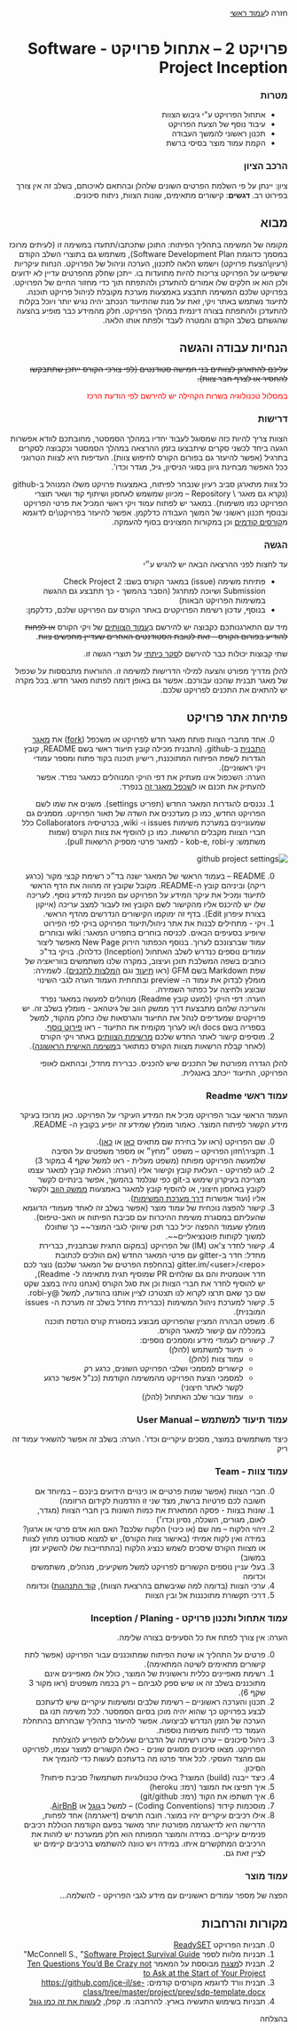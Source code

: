 <div dir="rtl">
<div>
</div>

חזרה ל[עמוד ראשי](../../../..)

# פרויקט 2 – אתחול פרויקט - Software Project Inception

### מטרות
- אתחול הפרויקט ע"י גיבוש הצוות
- עיבוד נוסף של הצעת הפרויקט
- תכנון ראשוני להמשך העבודה
- הקמת עמוד מוצר בסיסי ברשת


### הרכב הציון
ציון: יינתן על פי השלמת הפרטים השונים שלהלן ובהתאם לאיכותם, בשלב זה אין צורך בפירוט רב.
**דגשים**: קישורים מתאימים, שונות הצוות, ניתוח סיכונים.

## מבוא

מקומה של המשימה בתהליך הפיתוח: התוכן שתכתבו/תתעדו במשימה זו (לעיתים מרוכז במסמך כדוגמת Software Development Plan), משתמש גם בתוצרי השלב הקודם (רעיון\הצעת פרויקט) וישמש הלאה לתכנון, הערכה וניהול של הפרויקט. הנחות עיקריות שישפיעו על הפרויקט צריכות להיות מתועדות בו. ייתכן שחלק מהפרטים עדיין לא ידועים ולכן הוא או חלקים שלו אמורים להתעדכן ולהתפתח תוך כדי מחזור החיים של הפרויקט.
בפרויקט שלכם המשימה תתבצע באמצעות מערכת מקובלת לניהול פרויקט תוכנה. לתיעוד נשתמש באתר ויקי, זאת על מנת שהתיעוד הנכתב יהיה נגיש יותר ויוכל בקלות להתעדכן ולהתפתח בצורה דינמית במהלך הפרויקט. חלק מהמידע כבר מופיע בהצעה שהגשתם בשלב הקודם והמטרה לעבד ולפתח אותו הלאה.

## הנחיות עבודה והגשה

~~עליכם להתארגן לצוותים בני חמישה סטודנטים (לפי צורכי הקורס ייתכן שתתבקשו להחסיר או לצרף חבר צוות).~~

<div style="color:red" markdown="1">

במסלול טכנולוגיה בשרות הקהילה יש להירשם לפי הודעת הרכז
</div>

### דרישות
הצוות צריך להיות כזה שמסוגל לעבוד יחדיו במהלך הסמסטר, מחובתכם לוודא אפשרות הגעה ביחד לכשני סקרים שיתבצעו בזמן ההרצאה במהלך הסמסטר וכקבוצה לסקרים בתרגיל (אפשר להיעזר גם בפורום הקורס לחיפוש צוות). העדיפות היא לצוות הטרוגני ככל האפשר מבחינת גיוון בסוגי הניסיון, גיל, מגדר וכדו'.

כל צוות מתארגן סביב רעיון שנבחר לפיתוח, באמצעות פרויקט משלו המנוהל ב-github (נקרא גם מאגר \ Repository – מכיוון שמשמש לאחסון ושיתוף קוד ושאר תוצרי הפרויקט כמו משימות). במאגר יש לפתוח עמוד ויקי ראשי המכיל את פרטי הפרויקט ובנוסף תכנון ראשוני של המשך העבודה כדלקמן. אפשר להיעזר בפרויקט\ים לדוגמא מ[קורסים קודמים][past-projects] וכן במקורות המצוינים בסוף להעמקה.

### הגשה
עד לחצות לפני ההרצאה הבאה יש להגיש ע״י 
- פתיחת משימה (issue) במאגר הקורס בשם: Check Project 2 Submission ושיוכה למתרגל (הסבר בהמשך - כך תתבצע גם ההגשה במשימות הפרויקט הבאות)
- בנוסף, עדכון רשימת הפרויקטים באתר הקורס עם הפרויקט שלכם, כדלקמן:

מיד עם התארגנותכם כקבוצה יש להירשם ב[עמוד הצוותים][course-teams] של ויקי הקורס ~~או לפחות להודיע בפורום הקורס – זאת לטובת הסטודנטים האחרים שעדיין מחפשים צוות~~.

שתי קבוצות יכולות כבר להירשם ל[סקר כיתתי][class-review] על תוצרי הגשה זו.


להלן מדריך מפורט והצעה למילוי הדרישות למשימה זו. ההוראות מתבססות על שכפול של מאגר תבנית שהכנו עבורכם. אפשר גם באופן דומה לפתוח מאגר חדש. בכל מקרה יש להתאים את התכנים לפרויקט שלכם.

## פתיחת אתר פרויקט
0. אחד מחברי הצוות פותח מאגר חדש לפרויקט או משכפל ([fork][fork-help]) את [מאגר התבנית][template-project] ב-github. (התבנית מכילה קובץ תיעוד ראשי בשם README, קובץ הגדרות לשפת הפיתוח המתוכננת, רישיון תוכנה בקוד פתוח ומספר עמודי ויקי ראשוניים).<br/>
הערה: השכפול אינו מעתיק את דפי הויקי המנוהלים כמאגר נפרד. אפשר להעתיק את תכנם או ל[שכפל מאגר זה][clone-wiki] בנפרד.
 
0. נכנסים להגדרות המאגר החדש (תפריט settings). משנים את שמו לשם הפרויקט החדש, כמו כן מעדכנים את השדה של תאור הפרויקט. מסמנים גם שמעוניינים במערכת משימות issues ו- wiki, בכרטיסיה Collaborators כלל חברי הצוות מקבלים הרשאות. כמו כן להוסיף את צוות הקורס (שמות משתמש: kob-e, robi-y - למאגר פרטי מספיק הרשאות pull).

![github project settings](./images/github-project-settings.png)

0. README – בעמוד הראשי של המאגר ישנה בד״כ רשימת קבצי מקור (כרגע ריקה) וביניהם קובץ ה-README. מקובל שקובץ זה מהווה את הדף הראשי לתיעוד ומכיל את עיקר המידע על הפרויקט עם הפניות למידע נוסף. לעריכה שלו יש להיכנס אליו מהקישור לשם הקובץ ואז לעבור למצב עריכה (אייקון בצורת עיפרון Edit). בדף זה ימוקמו הקישורים הנדרשים מהדף הראשי.
0. ויקי - מתחילים לבנות את אתר ניהול/תיעוד הפרויקט בויקי לפי הפירוט שיופיע בסעיפים הבאים. לכניסה בוחרים בתפריט המאגר: wiki ובוחרים עמוד שברצונכם לערוך. בנוסף הכפתור הירוק New Page מאפשר ליצור עמודים נוספים כנדרש לשלב האתחול (Inception) כדלהלן. בויקי בד"כ כותבים בשפה המשלבת תוכן ועיצוב, במקרה שלנו משתמשים בווריאציה של שפת Markdown בשם GFM (ראו [תיעוד][markdown-help] וגם [המלצות לתכנים][markdown-guide]).
לשמירה:  מומלץ לבדוק את עמוד ה- preview ובתחתית העמוד הערה לגבי השינוי שבוצע ולחיצה על כפתור השמירה.<br/>
הערה: דפי הויקי (למעט קובץ Readme) מנוהלים למעשה במאגר נפרד והעריכה שלהם מתבצעת דרך ממשק הווב של גיטהאב - מומלץ בשלב זה. יש פרויקטים שמעדיפים לנהל את התיעוד והגרסאות שלו כחלק מהקוד, למשל בספריה בשם docs  ו/או לערוך מקומית את התיעוד - ראו [פירוט נוסף][markdown-local].
0. מוסיפים קישור לאתר החדש שלכם [מרשימת הצוותים][course-teams] באתר ויקי הקורס (לאחר קבלת הרשאות מצוות הקורס כמתואר ב[משימה האישית הראשונה](./hw1-deploy-webapp.md)).

להלן הגדרה מפורטת של התכנים שיש להכניס. כברירת מחדל, ובהתאם לאופי הפרויקט, התיעוד ייכתב באנגלית.

### עמוד ראשי Readme

העמוד הראשי עבור הפרויקט מכיל את המידע העיקרי על הפרויקט. כאן מרוכז בעיקר מידע הקשור לפיתוח המוצר. כאמור מומלץ שמידע זה יופיע בקובץ ה- README.

0. שם הפרויקט (ראו על בחירת שם מתאים [כאן][project-naming] או [כאן][project-naming2]).
0. תקציר\חזון הפרויקט – משפט ״מחץ״ או מספר משפטים על הסיבה שלמעשה הפרויקט מפותח (משפט מעלית - ראו למשל שקף 4 במקור 3)
0. לוגו לפרויקט - העלאת קובץ וקישור אליו (הערה: העלאת קובץ למאגר עצמו מצריכה בעיקרון שימוש ב-git כפי שנלמד בהמשך, אפשר בינתיים 
לקשר לקובץ באחסון חיצוני, או להוסיף קובץ למאגר באמצעות [ממשק הווב][github-add-file] ולקשר אליו (ועוד אפשרות [דרך מערכת המשימות][github-add-file-issue]).
0. קישור להפצה נוכחית של עמוד מוצר (אפשר בשלב זה לאחד מעמודי הדוגמא שהעליתם במסגרת משימת ההיכרות עם סביבת הפיתוח או האב-טיפוס). מומלץ שעמוד ההפצה יכיל כבר תוכן שיווקי לגבי המוצר~~ כך שתוכלו למשוך לקוחות פוטנציאליים~~.
0.	קישור לחדר צ'אט (IM) של הפרויקט (במקום התגית שבתבנית, כברירת מחדל: חדר ב-gitter עם פרטי המאגר החדש (אם הולכים לכתובת &lt;gitter.im/&lt;user&gt;/&lt;repo (בהחלפת הפרטים של המאגר שלכם) נוצר לכם חדר אוטמטית והם גם שולחים PR שמוסיף תגית מתאימה ל- Readme), <br/>
יש להוסיף לחדר את חברי הצוות וכן את סגל הקורס (אנחנו נהיה במצב שקט שם כך שאם תרצו לקרוא לנו תצטרכו לציין אותנו בהודעה, למשל @robi-y.
0. קישור למערכת ניהול המשימות (כברירת מחדל בשלב זה מערכת ה- issues המובנית).
0. משפט הבהרה המציין שהפרויקט מבוצע במסגרת קורס הנדסת תוכנה במכללה עם קישור למאגר הקורס.
0. קישורים לעמודי מידע ומסמכים נוספים:
   - תיעוד למשתמש (להלן)
   - עמוד צוות (להלן)
   - קישורים למסמכי ושלבי הפרויקט השונים, כרגע רק 
   - למסמכי הצעת הפרויקט מהמשימה הקודמת (כנ"ל אפשר כרגע לקשר לאתר חיצוני)
   - עמוד עבור שלב האתחול (להלן) 

### עמוד תיעוד למשתמש – User Manual
כיצד משתמשים במוצר, מסכים עיקריים וכדו'. הערה: בשלב זה אפשר להשאיר עמוד זה ריק

### עמוד צוות - Team	
0. חברי הצוות (אפשר שמות פרטיים או כינויים הידועים בינכם – במיוחד אם חשובה לכם פרטיות ברשת, מצד שני זו הזדמנות לקידום הרזומה)
0. שונות בצוות - פסקה המתארת את כמות השונות בין חברי הצוות (מגדר, לאום, מגורים, השכלה, נסיון וכדו׳)
0.	זיהוי הלקוח  –  מה שם (או כינוי) הלקוח שלכם? האם הוא אדם פרטי או ארגון? במידה ואין לקוח אמיתי (באישור צוות הקורס), יש למצוא סטודנט מחוץ לצוות או מצוות הקורס שיסכים לשמש כנציג הלקוח (בהתחייבות שלו להשקיע זמן במשוב)
0.  בעלי עניין נוספים הקשורים לפרויקט למשל משקיעים, מנהלים, משתמשים וכדומה
0. ערכי הצוות (בדומה למה שגיבשתם בהרצאת הצוות), [קוד התנהגות][contributor-code]) וכדומה
0. דרכי תקשורת מתוכננות אל ובין הצוות


### עמוד אתחול ותכנון פרויקט - Inception / Planing	

הערה: אין צורך לפתח את כל הסעיפים בצורה שלימה.

0. פרטים על התהליך או שיטת הפיתוח שמתוכננים עבור הפרויקט (אפשר לתת קישורים מתאימים לשיטה המתאימה).
0. רשימת מאפיינים כללית וראשונית של המוצר, כולל אלו מאפיינים אינם מתוכננים בשלב זה או שיש ספק לגביהם – רק בכמה משפטים (ראו מקור 3 שקף 6).
0. תכנון והערכה ראשוניים – רשימת שלבים ומשימות עיקריים שיש לדעתכם לבצע בפרויקט כך שהוא יהיה מוכן בסיום הסמסטר. לכל משימה תנו גם הערכה של הזמן הנדרש לביצועה. אפשר להיעזר בתהליך שבחרתם בהתחלת העמוד כדי לזהות משימות נוספות.
0. ניהול סיכונים – ערכו רשימה של הדברים שעלולים להפריע להצלחת הפרויקט. מצאו סיכונים מסוגים שונים - כאלו הקשורים למוצר עצמו, לפרויקט וגם מהצד העסקי. לכל אחד פרטו מה בדעתכם לעשות כדי להנמיך את הסיכון.
0. כיצד ייבנה (build) המוצר? באילו טכנולוגיות תשתמשו? סביבת פיתוח?
0. איך תפיצו את המוצר (רמז: heroku)
0. איך תשתפו את הקוד (רמז: git/github)
0. מוסכמות קידוד (Coding Conventions) – למשל ב[גוגל][js-style-guide-google] או [AirBnB][js-style-guide-airbnb].
0. אילו רכיבים עיקריים יהיו במוצר. חובה תרשים (דיאגרמה) אחד לפחות, הדרישה היא לדיאגרמה מפורטת יותר מאשר בפעם הקודמת הכוללת רכיבים פנימיים עיקריים.
במידה והמוצר המפותח הוא חלק ממערכת יש לזהות את הרכיבים המתקשרים איתו. במידה ויש כוונה להשתמש ברכיבים קיימים יש לציין זאת גם.

### עמוד מוצר
הפצה של מספר עמודים ראשוניים עם מידע לגבי הפרויקט - להשלמה...

## מקורות והרחבות
0.	תבניות הפרויקט [ReadySET][ReadySET]
0.	תבניות מלוות לספר McConnell S.,  "[Software Project Survival Guide][McConnell]"
0. תבנית ל[מצגת][10q-pptx] מבוססת על המאמר  [Ten Questions You’d Be Crazy not to Ask at the Start of Your Project][10q-paper]
0. תבנית וורד לדוגמא מקורסים קודמים:
 https://github.com/jce-il/se-class/tree/master/project/prev/sdp-template.docx
0. תבניות בשימוש התעשיה בארץ. להרחבה: מ. קפלן, [לעשות את זה כמו גוגל][like-google]

בהצלחה

<!-- Links -->
[past-projects]: https://github.com/jce-il/se-class/wiki/PastProjects
[course-teams]: https://github.com/jce-il/se-class/wiki/Teams
[template-project]: https://github.com/jce-il/project-template
[clone-wiki]: http://stackoverflow.com/questions/15080848/how-do-i-clone-a-github-wiki
[project-naming]: http://www.codinghorror.com/blog/2007/11/whats-in-a-project-name.html
[project-naming2]: http://channel9.msdn.com/Blogs/DevRadio/Microsoft-DevRadio-Part-1-A-Developers-Guide-to-Marketing-Your-App-Naming-Your-App
[github-add-file]: https://help.github.com/articles/adding-a-file-to-a-repository/
[github-add-file-issue]: https://help.github.com/articles/file-attachments-on-issues-and-pull-requests/
[markdown-wiki]: http://en.wikipedia.org/wiki/Markdown
[markdown-help]: https://help.github.com/articles/about-writing-and-formatting-on-github/
[markdown-guide]: https://guides.github.com/features/mastering-markdown/
[markdown-local]: https://help.github.com/articles/adding-and-editing-wiki-pages-locally/
[fork-help]:  https://help.github.com/articles/fork-a-repo/
[like-google]: http://blogs.microsoft.co.il/blogs/vprnd/archive/2011/01/22/776217.aspx
[js-style-guide-google]: https://google.github.io/styleguide/javascriptguide.xml
[js-style-guide-airbnb]: https://github.com/airbnb/javascript
[contributor-code]: http://contributor-covenant.org/version/1/0/0/ 
[ReadySET]: http://readyset.tigris.org
[McConnell]: http://www.construx.com/Page.aspx?nid=253
[10q-pptx]: http://agilewarrior.files.wordpress.com/2011/02/blank-inception-deck1.pptx
[10q-paper]: http://www.pragprog.com/magazines/2010-10/way-of-the-agile-warrior
[class-review]: https://github.com/jce-il/se-class/wiki/Meetings#reviews-at-class
